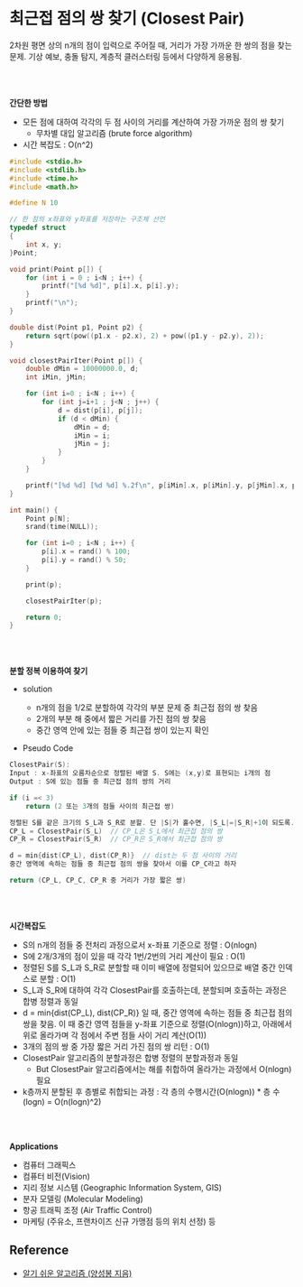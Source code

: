 # 최근접 점의 쌍 찾기 (Closest Pair)

2차원 평면 상의 n개의 점이 입력으로 주어질 때, 거리가 가장 가까운 한 쌍의 점을 찾는 문제. 기상 예보, 충돌 탐지, 계층적 클러스터링 등에서 다양하게 응용됨.

<br>
<br>

**간단한 방법**

- 모든 점에 대하여 각각의 두 점 사이의 거리를 계산하여 가장 가까운 점의 쌍 찾기
    - 무차별 대입 알고리즘 (brute force algorithm)
- 시간 복잡도 : O(n^2)

```c
#include <stdio.h>
#include <stdlib.h>
#include <time.h>
#include <math.h>

#define N 10

// 한 점의 x좌표와 y좌표를 저장하는 구조체 선언
typedef struct
{
    int x, y;
}Point;

void print(Point p[]) {
    for (int i = 0 ; i<N ; i++) {
        printf("[%d %d]", p[i].x, p[i].y);
    }
    printf("\n");
}

double dist(Point p1, Point p2) {
    return sqrt(pow((p1.x - p2.x), 2) + pow((p1.y - p2.y), 2));
}

void closestPairIter(Point p[]) {
    double dMin = 10000000.0, d;
    int iMin, jMin;

    for (int i=0 ; i<N ; i++) {
        for (int j=i+1 ; j<N ; j++) {
            d = dist(p[i], p[j]);
            if (d < dMin) {
                dMin = d;
                iMin = i;
                jMin = j;
            }
        }
    }

    printf("[%d %d] [%d %d] %.2f\n", p[iMin].x, p[iMin].y, p[jMin].x, p[jMin].y, dMin);
}

int main() {    
    Point p[N];
    srand(time(NULL));

    for (int i=0 ; i<N ; i++) {
        p[i].x = rand() % 100;
        p[i].y = rand() % 50;
    }

    print(p);

    closestPairIter(p);

    return 0;
}
```

<br>
<br>

**분할 정복 이용하여 찾기**

- solution
    - n개의 점을 1/2로 분할하여 각각의 부분 문제 중 최근접 점의 쌍 찾음
    - 2개의 부분 해 중에서 짧은 거리를 가진 점의 쌍 찾음
    - 중간 영역 안에 있는 점들 중 최근접 쌍이 있는지 확인

- Pseudo Code

```c
ClosestPair(S):
Input : x-좌표의 오름차순으로 정렬된 배열 S. S에는 (x,y)로 표현되는 i개의 점
Output : S에 있는 점들 중 최근접 점의 쌍의 거리

if (i =< 3)
	return (2 또는 3개의 점들 사이의 최근접 쌍)

정렬된 S를 같은 크기의 S_L과 S_R로 분할. 단 |S|가 홀수면, |S_L|=|S_R|+1이 되도록.
CP_L = ClosestPair(S_L)  // CP_L은 S_L에서 최근접 점의 쌍
CP_R = ClosestPair(S_R)  // CP_R은 S_R에서 최근접 점의 쌍

d = min{dist(CP_L), dist(CP_R)}  // dist는 두 점 사이의 거리
중간 영역에 속하는 점들 중 최근접 점의 쌍을 찾아서 이를 CP_C라고 하자

return (CP_L, CP_C, CP_R 중 거리가 가장 짧은 쌍)
```

<br>
<br>

**시간복잡도**

- S의 n개의 점들 중 전처리 과정으로서 x-좌표 기준으로 정렬 : O(nlogn)
- S에 2개/3개의 점이 있을 때 각각 1번/2번의 거리 계산이 필요 : O(1)
- 정렬된 S를 S_L과 S_R로 분할할 때 이미 배열에 정렬되어 있으므로 배열 중간 인덱스로 분할 : O(1)
- S_L과 S_R에 대하여 각각 ClosestPair를 호출하는데, 분할되며 호출하는 과정은 합병 정렬과 동일
- d = min{dist(CP_L), dist(CP_R)} 일 때, 중간 영역에 속하는 점들 중 최근접 점의 쌍을 찾음. 이 때 중간 영역 점들을 y-좌표 기준으로 정렬(O(nlogn))하고, 아래에서 위로 올라가며 각 점에서 주변 점들 사이 거리 계산(O(1))
- 3개의 점의 쌍 중 가장 짧은 거리 가진 점의 쌍 리턴 : O(1)
- ClosestPair 알고리즘의 분할과정은 합병 정렬의 분할과정과 동일
    - But ClosestPair 알고리즘에서는 해를 취합하여 올라가는 과정에서 O(nlogn) 필요
- k층까지 분할된 후 층별로 취합되는 과정 : 각 층의 수행시간(O(nlogn)) * 층 수(logn) = O(n(logn)^2)

<br>
<br>

**Applications**

- 컴퓨터 그래픽스
- 컴퓨터 비전(Vision)
- 지리 정보 시스템 (Geographic Information System, GIS)
- 분자 모델링 (Molecular Modeling)
- 항공 트래픽 조정 (Air Traffic Control)
- 마케팅 (주유소, 프랜차이즈 신규 가맹점 등의 위치 선정) 등

## Reference
- [알기 쉬운 알고리즘 (양성봉 지음)](http://www.kyobobook.co.kr/product/detailViewKor.laf?mallGb=KOR&ejkGb=KOR&linkClass=&barcode=9788970504896)
